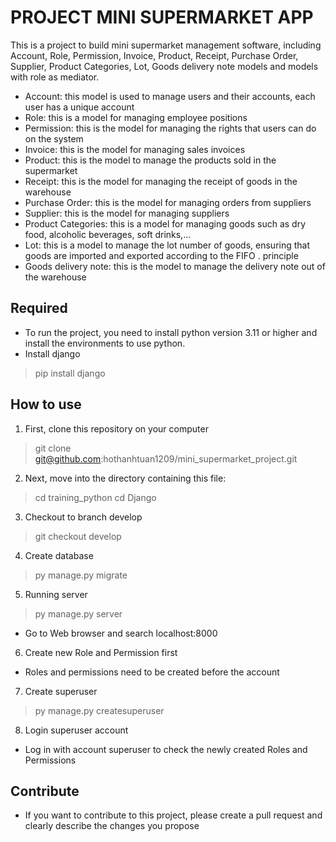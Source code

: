 # PROJECT MINI SUPERMARKET APP
This is a project to build mini supermarket management software, including Account, Role, Permission, Invoice, Product, Receipt, Purchase Order, Supplier, Product Categories, Lot, Goods delivery note models and models with role as mediator.
- Account: this model is used to manage users and their accounts, each user has a unique account
- Role: this is a model for managing employee positions
- Permission: this is the model for managing the rights that users can do on the system
- Invoice: this is the model for managing sales invoices
- Product: this is the model to manage the products sold in the supermarket
- Receipt: this is the model for managing the receipt of goods in the warehouse
- Purchase Order: this is the model for managing orders from suppliers
- Supplier: this is the model for managing suppliers
- Product Categories: this is a model for managing goods such as dry food, alcoholic beverages, soft drinks,...
- Lot: this is a model to manage the lot number of goods, ensuring that goods are imported and exported according to the FIFO . principle
- Goods delivery note: this is the model to manage the delivery note out of the warehouse  

## Required
- To run the project, you need to install python version 3.11 or higher and install the environments to use python.
- Install django
 >pip install django 

## How to use
1. First, clone this repository on your computer
>git clone git@github.com:hothanhtuan1209/mini_supermarket_project.git

2. Next, move into the directory containing this file:
>cd training_python
>cd Django

3. Checkout to branch develop
> git checkout develop

4. Create database
> py manage.py migrate

5. Running server
>py manage.py server
 - Go to Web browser and search localhost:8000

6. Create new Role and Permission first
 - Roles and permissions need to be created before the account

7. Create superuser
> py manage.py createsuperuser

8. Login superuser account
 - Log in with account superuser to check the newly created Roles and Permissions
 
 ## Contribute
 - If you want to contribute to this project, please create a pull request and clearly describe the changes you propose
